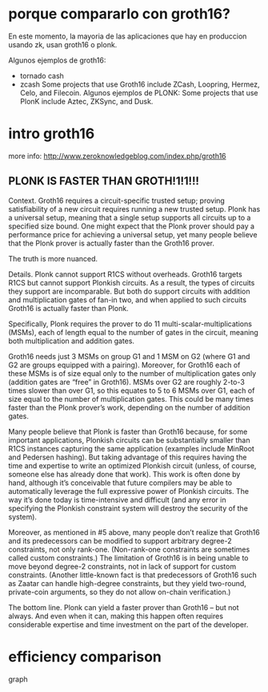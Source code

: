 # porque compararlo con groth16?

En este momento, la mayoria de las aplicaciones que hay en produccion usando zk, usan groth16 o plonk. 

Algunos ejemplos de groth16:
+ tornado cash
+ zcash
Some projects that use Groth16 include ZCash, Loopring, Hermez, Celo, and Filecoin.
Algunos ejemplos de PLONK:
Some projects that use PlonK include Aztec, ZKSync, and Dusk.

# intro groth16

more info: http://www.zeroknowledgeblog.com/index.php/groth16

## PLONK IS FASTER THAN GROTH!1!1!!!

Context. Groth16 requires a circuit-specific trusted setup; proving satisfiability of a new circuit requires running a new trusted setup. Plonk has a universal setup, meaning that a single setup supports all circuits up to a specified size bound. One might expect that the Plonk prover should pay a performance price for achieving a universal setup, yet many people believe that the Plonk prover is actually faster than the Groth16 prover. 

The truth is more nuanced.

Details. Plonk cannot support R1CS without overheads. Groth16 targets R1CS but cannot support Plonkish circuits. As a result, the types of circuits they support are incomparable. But both do support circuits with addition and multiplication gates of fan-in two, and when applied to such circuits Groth16 is actually faster than Plonk. 

Specifically, Plonk requires the prover to do 11 multi-scalar-multiplications (MSMs), each of length equal to the number of gates in the circuit, meaning both multiplication and addition gates.

Groth16 needs just 3 MSMs on group G1 and 1 MSM on G2 (where G1  and G2 are groups equipped with a pairing). Moreover, for Groth16 each of these MSMs is of size equal only to the number of multiplication gates only (addition gates are “free” in Groth16). MSMs over G2 are roughly 2-to-3 times slower than over G1, so this equates to 5 to 6 MSMs over G1, each of size equal to the number of multiplication gates. This could be many times faster than the Plonk prover’s work, depending on the number of addition gates.

Many people believe that Plonk is faster than Groth16 because, for some important applications, Plonkish circuits can be substantially smaller than R1CS instances capturing the same application (examples include MinRoot and Pedersen hashing). But taking advantage of this requires having the time and expertise to write an optimized Plonkish circuit (unless, of course, someone else has already done that work). This work is often done by hand, although it’s conceivable that future compilers may be able to automatically leverage the full expressive power of Plonkish circuits. The way it’s done today is time-intensive and difficult (and any error in specifying the Plonkish constraint system will destroy the security of the system). 

Moreover, as mentioned in #5 above, many people don’t realize that Groth16 and its predecessors can be modified to support arbitrary degree-2 constraints, not only rank-one. (Non-rank-one constraints are sometimes called custom constraints.) The limitation of Groth16 is in being unable to move beyond degree-2 constraints, not in lack of support for custom constraints. (Another little-known fact is that predecessors of Groth16 such as Zaatar can handle high-degree constraints, but they yield two-round, private-coin arguments, so they do not allow on-chain verification.) 

The bottom line. Plonk can yield a faster prover than Groth16 – but not always. And even when it can, making this happen often requires considerable expertise and time investment on the part of the developer.


# efficiency comparison

graph

